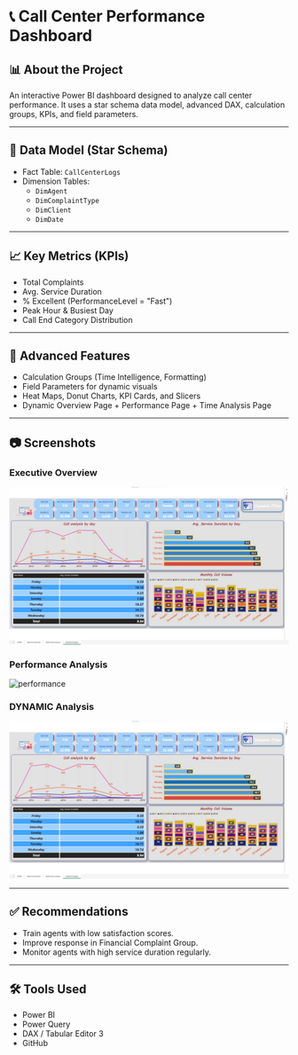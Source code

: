 # 📞 Call Center Performance Dashboard

## 📊 About the Project
An interactive Power BI dashboard designed to analyze call center performance. It uses a star schema data model, advanced DAX, calculation groups, KPIs, and field parameters.

---

## 🧱 Data Model (Star Schema)
- Fact Table: `CallCenterLogs`
- Dimension Tables:
  - `DimAgent`
  - `DimComplaintType`
  - `DimClient`
  - `DimDate`

---

## 📈 Key Metrics (KPIs)
- Total Complaints
- Avg. Service Duration
- % Excellent (PerformanceLevel = "Fast")
- Peak Hour & Busiest Day
- Call End Category Distribution

---

## 🧠 Advanced Features
- Calculation Groups (Time Intelligence, Formatting)
- Field Parameters for dynamic visuals
- Heat Maps, Donut Charts, KPI Cards, and Slicers
- Dynamic Overview Page + Performance Page + Time Analysis Page

---

## 📷 Screenshots
### Executive Overview  
![overview](https://github.com/mohamed-masoud969/Call-Center-Performance-Dashboard/blob/main/Screenshot%202025-07-14%20194926.jpg)

### Performance Analysis  
![performance](Dashboard_Screenshots/performance.png)

### DYNAMIC Analysis  
![DYNAMIC Analysis](https://github.com/mohamed-masoud969/Call-Center-Performance-Dashboard/blob/main/Screenshot%202025-07-14%20194926.jpg)

---

## ✅ Recommendations
- Train agents with low satisfaction scores.
- Improve response in Financial Complaint Group.
- Monitor agents with high service duration regularly.

---

## 🛠️ Tools Used
- Power BI
- Power Query
- DAX / Tabular Editor 3
- GitHub
